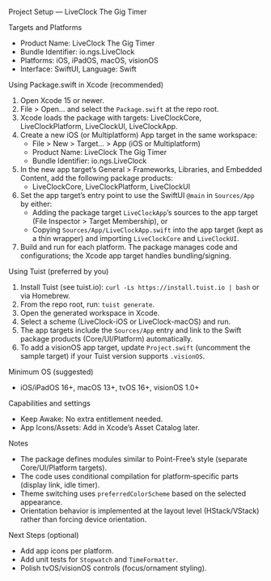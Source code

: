 Project Setup — LiveClock The Gig Timer

Targets and Platforms
- Product Name: LiveClock The Gig Timer
- Bundle Identifier: io.ngs.LiveClock
- Platforms: iOS, iPadOS, macOS, visionOS
- Interface: SwiftUI, Language: Swift

Using Package.swift in Xcode (recommended)
1) Open Xcode 15 or newer.
2) File > Open… and select the `Package.swift` at the repo root.
3) Xcode loads the package with targets: LiveClockCore, LiveClockPlatform, LiveClockUI, LiveClockApp.
4) Create a new iOS (or Multiplatform) App target in the same workspace:
   - File > New > Target… > App (iOS or Multiplatform)
   - Product Name: LiveClock The Gig Timer
   - Bundle Identifier: io.ngs.LiveClock
5) In the new app target’s General > Frameworks, Libraries, and Embedded Content, add the following package products:
   - LiveClockCore, LiveClockPlatform, LiveClockUI
6) Set the app target’s entry point to use the SwiftUI `@main` in `Sources/App` by either:
   - Adding the package target `LiveClockApp`’s sources to the app target (File Inspector > Target Membership), or
   - Copying `Sources/App/LiveClockApp.swift` into the app target (kept as a thin wrapper) and importing `LiveClockCore` and `LiveClockUI`.
7) Build and run for each platform. The package manages code and configurations; the Xcode app target handles bundling/signing.

Using Tuist (preferred by you)
1) Install Tuist (see tuist.io): `curl -Ls https://install.tuist.io | bash` or via Homebrew.
2) From the repo root, run: `tuist generate`.
3) Open the generated workspace in Xcode.
4) Select a scheme (LiveClock-iOS or LiveClock-macOS) and run.
5) The app targets include the `Sources/App` entry and link to the Swift package products (Core/UI/Platform) automatically.
6) To add a visionOS app target, update `Project.swift` (uncomment the sample target) if your Tuist version supports `.visionOS`.

Minimum OS (suggested)
- iOS/iPadOS 16+, macOS 13+, tvOS 16+, visionOS 1.0+

Capabilities and settings
- Keep Awake: No extra entitlement needed.
- App Icons/Assets: Add in Xcode’s Asset Catalog later.

Notes
- The package defines modules similar to Point-Free’s style (separate Core/UI/Platform targets).
- The code uses conditional compilation for platform‑specific parts (display link, idle timer).
- Theme switching uses `preferredColorScheme` based on the selected appearance.
- Orientation behavior is implemented at the layout level (HStack/VStack) rather than forcing device orientation.

Next Steps (optional)
- Add app icons per platform.
- Add unit tests for `Stopwatch` and `TimeFormatter`.
- Polish tvOS/visionOS controls (focus/ornament styling).

